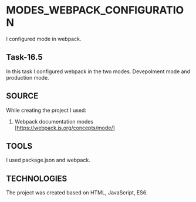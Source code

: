 # MODES_WEBPACK_CONFIGURATION

I configured mode in webpack.

## Task-16.5

In this task I configured webpack in the two modes. Devepolment mode and production mode.

## SOURCE 
While creating the project I used: 
1. Webpack documentation modes  [https://webpack.js.org/concepts/mode/]

## TOOLS 
I used package.json and webpack.

## TECHNOLOGIES 
The project was created based on HTML, JavaScript, ES6.
